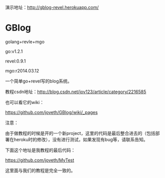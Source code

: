 演示地址：http://gblog-revel.herokuapp.com/

GBlog
=====

golang+revle+mgo

go:v1.2.1

revel:0.9.1 

mgo:r2014.03.12


一个简单go+revel写的blog系统。

教程csdn地址：http://blog.csdn.net/jov123/article/category/2216585

也可以看它的wiki：

https://github.com/joveth/GBlog/wiki/_pages

注意：

由于做教程的时候是开的一个新project，这里的代码是最后整合进去的（包括部署在heroku时的修改），没有进行测试，如果发现有bug等，请联系告知。

下面这个地址是我教程的最后代码：

https://github.com/joveth/MyTest

这里面与我们的教程是完全一致的。

